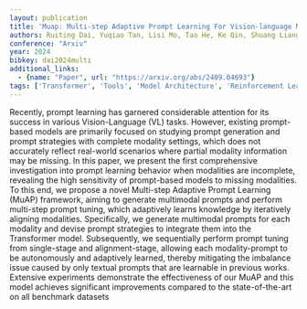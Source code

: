 ```yaml
---
layout: publication
title: 'Muap: Multi-step Adaptive Prompt Learning For Vision-language Model With Missing Modality'
authors: Ruiting Dai, Yuqiao Tan, Lisi Mo, Tao He, Ke Qin, Shuang Liang
conference: "Arxiv"
year: 2024
bibkey: dai2024multi
additional_links:
  - {name: "Paper", url: "https://arxiv.org/abs/2409.04693"}
tags: ['Transformer', 'Tools', 'Model Architecture', 'Reinforcement Learning', 'Attention Mechanism', 'Pretraining Methods', 'Multimodal Models', 'Prompting']
---
```

Recently, prompt learning has garnered considerable attention for its success
in various Vision-Language (VL) tasks. However, existing prompt-based models
are primarily focused on studying prompt generation and prompt strategies with
complete modality settings, which does not accurately reflect real-world
scenarios where partial modality information may be missing. In this paper, we
present the first comprehensive investigation into prompt learning behavior
when modalities are incomplete, revealing the high sensitivity of prompt-based
models to missing modalities. To this end, we propose a novel Multi-step
Adaptive Prompt Learning (MuAP) framework, aiming to generate multimodal
prompts and perform multi-step prompt tuning, which adaptively learns knowledge
by iteratively aligning modalities. Specifically, we generate multimodal
prompts for each modality and devise prompt strategies to integrate them into
the Transformer model. Subsequently, we sequentially perform prompt tuning from
single-stage and alignment-stage, allowing each modality-prompt to be
autonomously and adaptively learned, thereby mitigating the imbalance issue
caused by only textual prompts that are learnable in previous works. Extensive
experiments demonstrate the effectiveness of our MuAP and this model achieves
significant improvements compared to the state-of-the-art on all benchmark
datasets
